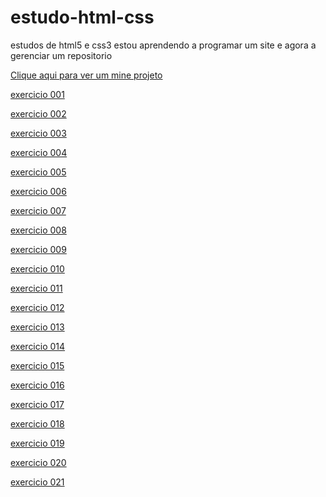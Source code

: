# estudo-html-css
estudos de html5 e css3 
 estou aprendendo a programar um site e agora a gerenciar um repositorio

 <p><a href="https://samuellopes-216.github.io/estudo-htm-css/desafio/desafio003">Clique aqui para ver um mine projeto</a></p>

 <p><a href="https://samuellopes-216.github.io/estudo-html-css/exercicios/ex001/index.html">exercicio 001</a></p>

 <p><a href="https://samuellopes-216.github.io/estudo-html-css/exercicios/ex002/index.html">exercicio 002</a></p>

 <p><a href="https://samuellopes-216.github.io/estudo-html-css/exercicios/ex003/index.html">exercicio 003</a></p>

 <p><a href="https://samuellopes-216.github.io/estudo-html-css/exercicios/ex004/index.html">exercicio 004</a></p>

 <p><a href="https://samuellopes-216.github.io/estudo-html-css/exercicios/ex005/index.html">exercicio 005</a></p>

 <p><a href="https://samuellopes-216.github.io/estudo-html-css/exercicios/ex006/index.html">exercicio 006</a></p>

 <p><a href="https://samuellopes-216.github.io/estudo-html-css/exercicios/ex007/index.html">exercicio 007</a></p>

 <p><a href="https://samuellopes-216.github.io/estudo-html-css/exercicios/ex008/index.html">exercicio 008</a></p>

 <p><a href="https://samuellopes-216.github.io/estudo-html-css/exercicios/ex009/index.html">exercicio 009</a></p>

 <p><a href="https://samuellopes-216.github.io/estudo-html-css/exercicios/ex010/index.html">exercicio 010</a></p>

 <p><a href="https://samuellopes-216.github.io/estudo-html-css/exercicios/ex011/index.html">exercicio 011</a></p>

 <p><a href="https://samuellopes-216.github.io/estudo-html-css/exercicios/ex012/index.html">exercicio 012</a></p>

 <p><a href="https://samuellopes-216.github.io/estudo-html-css/exercicios/ex013/index.html">exercicio 013</a></p>

 <p><a href="https://samuellopes-216.github.io/estudo-html-css/exercicios/ex014/index.html">exercicio 014</a></p>

 <p><a href="https://samuellopes-216.github.io/estudo-html-css/exercicios/ex015/index.html">exercicio 015</a></p>

 <p><a href="https://samuellopes-216.github.io/estudo-html-css/exercicios/ex016/index.html">exercicio 016</a></p>

 <p><a href="https://samuellopes-216.github.io/estudo-html-css/exercicios/ex017/index.html">exercicio 017</a></p>

 <p><a href="https://samuellopes-216.github.io/estudo-html-css/exercicios/ex018/index.html">exercicio 018</a></p>

 <p><a href="https://samuellopes-216.github.io/estudo-html-css/exercicios/ex019/index.html">exercicio 019</a></p>

 <p><a href="https://samuellopes-216.github.io/estudo-html-css/exercicios/ex020/index.html">exercicio 020</a></p>

 <p><a href="https://samuellopes-216.github.io/estudo-html-css/exercicios/ex021/index.html">exercicio 021</a></p>
